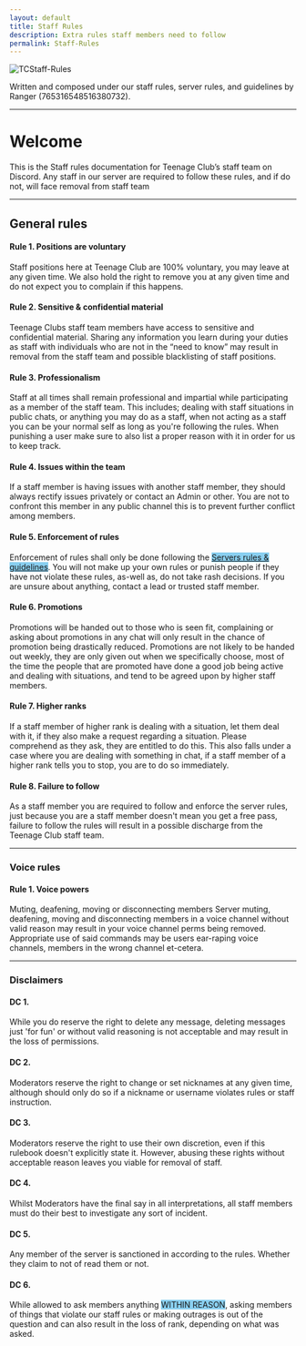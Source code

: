 ```yaml
---
layout: default
title: Staff Rules
description: Extra rules staff members need to follow
permalink: Staff-Rules
---
```


![TCStaff-Rules](https://ranger-4297.github.io/TeenageClub/assets/images/titles/TCSR.png)


Written and composed under our staff rules, server rules, and guidelines by Ranger (765316548516380732).

---

# Welcome



This is the Staff rules documentation for Teenage Club’s staff team on Discord. Any staff in our server are required to follow these rules, and if do not, will face removal from staff team

---

## General rules

#### Rule 1. Positions are voluntary

Staff positions here at Teenage Club are 100% voluntary, you may leave at any given time. We also hold the right to remove you at any given time and do not expect you to complain if this happens.


#### Rule 2. Sensitive & confidential material

Teenage Clubs staff team members have access to sensitive and confidential material. Sharing any information you learn during your duties as staff with individuals who are not in the “need to know” may result in removal from the staff team and possible blacklisting of staff positions.


#### Rule 3. Professionalism

Staff at all times shall remain professional and impartial while participating as a member of the staff team. This includes; dealing with staff situations in public chats, or anything you may do as a staff, when not acting as a staff you can be your normal self as long as you're following the rules. When punishing a user make sure to also list a proper reason with it in order for us to keep track.


#### Rule 4. Issues within the team

If a staff member is having issues with another staff member, they should always rectify issues privately or contact an Admin or other. You are not to confront this member in any public channel this is to prevent further conflict among members.


#### Rule 5. Enforcement of rules

Enforcement of rules shall only be done following the <span style="background-color: #89cff0"><a href="Rules">Servers rules & guidelines</a></span>. You will not make up your own rules or punish people if they have not violate these rules, as-well as, do not take rash decisions. If you are unsure about anything, contact a lead or trusted staff member.

#### Rule 6. Promotions

Promotions will be handed out to those who is seen fit, complaining or asking about promotions in any chat will only result in the chance of promotion being drastically reduced. Promotions are not likely to be handed out weekly, they are only given out when we specifically choose, most of the time the people that are promoted have done a good job being active and dealing with situations, and tend to be agreed upon by higher staff members.


#### Rule 7. Higher ranks

If a staff member of higher rank is dealing with a situation, let them deal with it, if they also make a request regarding a situation. Please comprehend as they ask, they are entitled to do this. This also falls under a case where you are dealing with something in chat, if a staff member of a higher rank tells you to stop, you are to do so immediately.

#### Rule 8. Failure to follow

As a staff member you are required to follow and enforce the server rules, just because you are a staff member doesn't mean you get a free pass, failure to follow the rules will result in a possible discharge from the Teenage Club staff team.

---

### Voice rules

#### Rule 1. Voice powers

Muting, deafening, moving or disconnecting members
Server muting, deafening, moving and disconnecting members in a voice channel without valid reason may result in your voice channel perms being removed.
Appropriate use of said commands may be users ear-raping voice channels, members in the wrong channel et-cetera.

---

### Disclaimers

#### DC 1.

While you do reserve the right to delete any message, deleting messages just 'for fun' or without valid reasoning is not acceptable and may result in the loss of permissions.
#### DC 2.

Moderators reserve the right to change or set nicknames at any given time, although should only do so if a nickname or username violates rules or staff instruction.
#### DC 3.

Moderators reserve the right to use their own discretion, even if this rulebook doesn't explicitly state it. However, abusing these rights without acceptable reason leaves you viable for removal of staff.
#### DC 4.

Whilst Moderators have the final say in all interpretations, all staff members must do their best to investigate any sort of incident.
#### DC 5.

Any member of the server is sanctioned in according to the rules. Whether they claim to not of read them or not.
#### DC 6.

While allowed to ask members anything <span style="background-color: #89cff0">WITHIN REASON</span>, asking members of things that violate our staff rules or making outrages is out of the question and can also result in the loss of rank, depending on what was asked.
